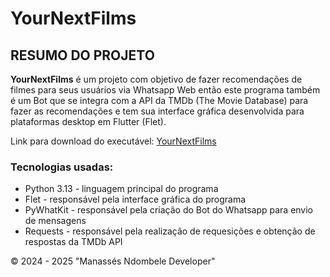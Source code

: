 # YourNextFilms

## RESUMO DO PROJETO

**YourNextFilms** é um projeto com objetivo de fazer recomendações de filmes para seus usuários via Whatsapp Web então este programa também é um Bot que se integra com a API da TMDb (The Movie Database) para fazer as recomendações e tem sua interface gráfica desenvolvida para plataformas desktop em Flutter (Flet).

Link para download do executável: [YourNextFilms](https://drive.google.com/file/d/1KAjvzSWeMHIXWW0rPnj4njdspxKMG47d/view?usp=sharing)

### Tecnologias usadas:

* Python 3.13 - linguagem principal do programa
* Flet - responsável pela interface gráfica do programa
* PyWhatKit - responsável pela criação do Bot do Whatsapp para envio de mensagens
* Requests - responsável pela realização de requesições e obtenção de respostas da TMDb API

&copy; 2024 - 2025 "Manassés Ndombele Developer"
